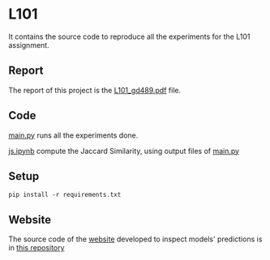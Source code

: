 # L101

It contains the source code to reproduce all the experiments for the L101 assignment.

## Report 

The report of this project is the [L101_gd489.pdf](L101_gd489.pdf) file.

## Code

[main.py](main.py) runs all the experiments done. 

[js.ipynb](js.ipynb) compute the Jaccard Similarity, using output files of [main.py](main.py)

## Setup

```
pip install -r requirements.txt
```

## Website

The source code of the [website](https://gabriele-dominici-l101-web-main-x3hori.streamlit.app/) developed to inspect models' predictions is in [this repository](https://github.com/gabriele-dominici/L101_web)

